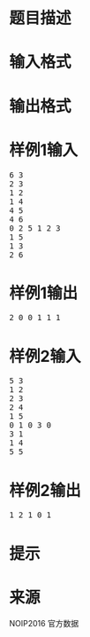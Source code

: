 

# 题目描述



# 输入格式



# 输出格式



# 样例1输入


<pre>6 3
2 3
1 2
1 4
4 5
4 6
0 2 5 1 2 3
1 5
1 3
2 6
</pre>

# 样例1输出


<pre>2 0 0 1 1 1</pre>

# 样例2输入


<pre>5 3
1 2
2 3
2 4
1 5
0 1 0 3 0
3 1
1 4
5 5
</pre>

# 样例2输出


<pre>1 2 1 0 1</pre>

# 提示



# 来源


<p>
NOIP2016 官方数据
</p>
